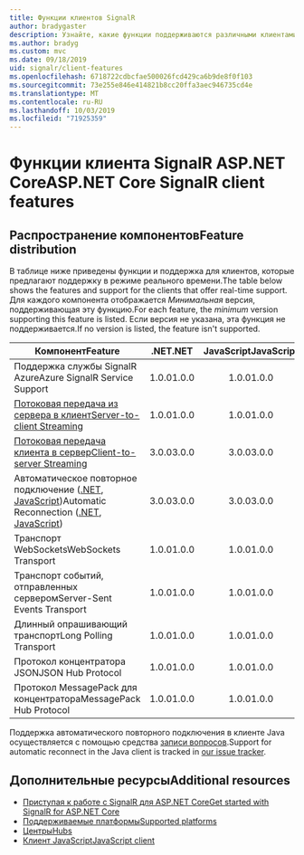 ```yaml
---
title: Функции клиентов SignalR
author: bradygaster
description: Узнайте, какие функции поддерживаются различными клиентами SignalR ASP.NET Core.
ms.author: bradyg
ms.custom: mvc
ms.date: 09/18/2019
uid: signalr/client-features
ms.openlocfilehash: 6718722cdbcfae500026fcd429ca6b9de8f0f103
ms.sourcegitcommit: 73e255e846e414821b8cc20ffa3aec946735cd4e
ms.translationtype: MT
ms.contentlocale: ru-RU
ms.lasthandoff: 10/03/2019
ms.locfileid: "71925359"
---
```

# <a name="aspnet-core-signalr-client-features"></a><span data-ttu-id="31be6-103">Функции клиента SignalR ASP.NET Core</span><span class="sxs-lookup"><span data-stu-id="31be6-103">ASP.NET Core SignalR client features</span></span>

## <a name="feature-distribution"></a><span data-ttu-id="31be6-104">Распространение компонентов</span><span class="sxs-lookup"><span data-stu-id="31be6-104">Feature distribution</span></span>

<span data-ttu-id="31be6-105">В таблице ниже приведены функции и поддержка для клиентов, которые предлагают поддержку в режиме реального времени.</span><span class="sxs-lookup"><span data-stu-id="31be6-105">The table below shows the features and support for the clients that offer real-time support.</span></span> <span data-ttu-id="31be6-106">Для каждого компонента отображается *Минимальная* версия, поддерживающая эту функцию.</span><span class="sxs-lookup"><span data-stu-id="31be6-106">For each feature, the *minimum* version supporting this feature is listed.</span></span> <span data-ttu-id="31be6-107">Если версия не указана, эта функция не поддерживается.</span><span class="sxs-lookup"><span data-stu-id="31be6-107">If no version is listed, the feature isn't supported.</span></span>

| <span data-ttu-id="31be6-108">Компонент</span><span class="sxs-lookup"><span data-stu-id="31be6-108">Feature</span></span> | <span data-ttu-id="31be6-109">.NET</span><span class="sxs-lookup"><span data-stu-id="31be6-109">.NET</span></span> | <span data-ttu-id="31be6-110">JavaScript</span><span class="sxs-lookup"><span data-stu-id="31be6-110">JavaScript</span></span> | <span data-ttu-id="31be6-111">Java</span><span class="sxs-lookup"><span data-stu-id="31be6-111">Java</span></span> |
| ---- | :-: | :-: | :-: |
| <span data-ttu-id="31be6-112">Поддержка службы SignalR Azure</span><span class="sxs-lookup"><span data-stu-id="31be6-112">Azure SignalR Service Support</span></span> |<span data-ttu-id="31be6-113">1.0.0</span><span class="sxs-lookup"><span data-stu-id="31be6-113">1.0.0</span></span>|<span data-ttu-id="31be6-114">1.0.0</span><span class="sxs-lookup"><span data-stu-id="31be6-114">1.0.0</span></span>|<span data-ttu-id="31be6-115">1.0.0</span><span class="sxs-lookup"><span data-stu-id="31be6-115">1.0.0</span></span>|
| [<span data-ttu-id="31be6-116">Потоковая передача из сервера в клиент</span><span class="sxs-lookup"><span data-stu-id="31be6-116">Server-to-client Streaming</span></span>](xref:signalr/streaming)          |<span data-ttu-id="31be6-117">1.0.0</span><span class="sxs-lookup"><span data-stu-id="31be6-117">1.0.0</span></span>|<span data-ttu-id="31be6-118">1.0.0</span><span class="sxs-lookup"><span data-stu-id="31be6-118">1.0.0</span></span>|<span data-ttu-id="31be6-119">1.0.0</span><span class="sxs-lookup"><span data-stu-id="31be6-119">1.0.0</span></span>|
| [<span data-ttu-id="31be6-120">Потоковая передача клиента в сервер</span><span class="sxs-lookup"><span data-stu-id="31be6-120">Client-to-server Streaming</span></span>](xref:signalr/streaming)          |<span data-ttu-id="31be6-121">3.0.0</span><span class="sxs-lookup"><span data-stu-id="31be6-121">3.0.0</span></span>|<span data-ttu-id="31be6-122">3.0.0</span><span class="sxs-lookup"><span data-stu-id="31be6-122">3.0.0</span></span>|<span data-ttu-id="31be6-123">3.0.0</span><span class="sxs-lookup"><span data-stu-id="31be6-123">3.0.0</span></span>|
| <span data-ttu-id="31be6-124">Автоматическое повторное подключение ([.NET](/aspnet/core/signalr/dotnet-client?view=aspnetcore-3.0&tabs=visual-studio#handle-lost-connection), [JavaScript](/aspnet/core/signalr/javascript-client?view=aspnetcore-3.0#reconnect-clients))</span><span class="sxs-lookup"><span data-stu-id="31be6-124">Automatic Reconnection ([.NET](/aspnet/core/signalr/dotnet-client?view=aspnetcore-3.0&tabs=visual-studio#handle-lost-connection), [JavaScript](/aspnet/core/signalr/javascript-client?view=aspnetcore-3.0#reconnect-clients))</span></span>          |<span data-ttu-id="31be6-125">3.0.0</span><span class="sxs-lookup"><span data-stu-id="31be6-125">3.0.0</span></span>|<span data-ttu-id="31be6-126">3.0.0</span><span class="sxs-lookup"><span data-stu-id="31be6-126">3.0.0</span></span>|<span data-ttu-id="31be6-127">❌</span><span class="sxs-lookup"><span data-stu-id="31be6-127">❌</span></span>|
| <span data-ttu-id="31be6-128">Транспорт WebSockets</span><span class="sxs-lookup"><span data-stu-id="31be6-128">WebSockets Transport</span></span> |<span data-ttu-id="31be6-129">1.0.0</span><span class="sxs-lookup"><span data-stu-id="31be6-129">1.0.0</span></span>|<span data-ttu-id="31be6-130">1.0.0</span><span class="sxs-lookup"><span data-stu-id="31be6-130">1.0.0</span></span>|<span data-ttu-id="31be6-131">1.0.0</span><span class="sxs-lookup"><span data-stu-id="31be6-131">1.0.0</span></span>|
| <span data-ttu-id="31be6-132">Транспорт событий, отправленных сервером</span><span class="sxs-lookup"><span data-stu-id="31be6-132">Server-Sent Events Transport</span></span> |<span data-ttu-id="31be6-133">1.0.0</span><span class="sxs-lookup"><span data-stu-id="31be6-133">1.0.0</span></span>|<span data-ttu-id="31be6-134">1.0.0</span><span class="sxs-lookup"><span data-stu-id="31be6-134">1.0.0</span></span>|<span data-ttu-id="31be6-135">❌</span><span class="sxs-lookup"><span data-stu-id="31be6-135">❌</span></span>|
| <span data-ttu-id="31be6-136">Длинный опрашивающий транспорт</span><span class="sxs-lookup"><span data-stu-id="31be6-136">Long Polling Transport</span></span> |<span data-ttu-id="31be6-137">1.0.0</span><span class="sxs-lookup"><span data-stu-id="31be6-137">1.0.0</span></span>|<span data-ttu-id="31be6-138">1.0.0</span><span class="sxs-lookup"><span data-stu-id="31be6-138">1.0.0</span></span>|<span data-ttu-id="31be6-139">3.0.0</span><span class="sxs-lookup"><span data-stu-id="31be6-139">3.0.0</span></span>|
| <span data-ttu-id="31be6-140">Протокол концентратора JSON</span><span class="sxs-lookup"><span data-stu-id="31be6-140">JSON Hub Protocol</span></span> |<span data-ttu-id="31be6-141">1.0.0</span><span class="sxs-lookup"><span data-stu-id="31be6-141">1.0.0</span></span>|<span data-ttu-id="31be6-142">1.0.0</span><span class="sxs-lookup"><span data-stu-id="31be6-142">1.0.0</span></span>|<span data-ttu-id="31be6-143">1.0.0</span><span class="sxs-lookup"><span data-stu-id="31be6-143">1.0.0</span></span>|
| <span data-ttu-id="31be6-144">Протокол MessagePack для концентратора</span><span class="sxs-lookup"><span data-stu-id="31be6-144">MessagePack Hub Protocol</span></span> |<span data-ttu-id="31be6-145">1.0.0</span><span class="sxs-lookup"><span data-stu-id="31be6-145">1.0.0</span></span>|<span data-ttu-id="31be6-146">1.0.0</span><span class="sxs-lookup"><span data-stu-id="31be6-146">1.0.0</span></span>|<span data-ttu-id="31be6-147">❌</span><span class="sxs-lookup"><span data-stu-id="31be6-147">❌</span></span>|

<span data-ttu-id="31be6-148">Поддержка автоматического повторного подключения в клиенте Java осуществляется с помощью средства [записи вопросов](https://github.com/aspnet/AspNetCore/issues/8711).</span><span class="sxs-lookup"><span data-stu-id="31be6-148">Support for automatic reconnect in the Java client is tracked in [our issue tracker](https://github.com/aspnet/AspNetCore/issues/8711).</span></span>

## <a name="additional-resources"></a><span data-ttu-id="31be6-149">Дополнительные ресурсы</span><span class="sxs-lookup"><span data-stu-id="31be6-149">Additional resources</span></span>

* [<span data-ttu-id="31be6-150">Приступая к работе с SignalR для ASP.NET Core</span><span class="sxs-lookup"><span data-stu-id="31be6-150">Get started with SignalR for ASP.NET Core</span></span>](xref:tutorials/signalr)
* [<span data-ttu-id="31be6-151">Поддерживаемые платформы</span><span class="sxs-lookup"><span data-stu-id="31be6-151">Supported platforms</span></span>](xref:signalr/supported-platforms)
* [<span data-ttu-id="31be6-152">Центры</span><span class="sxs-lookup"><span data-stu-id="31be6-152">Hubs</span></span>](xref:signalr/hubs)
* [<span data-ttu-id="31be6-153">Клиент JavaScript</span><span class="sxs-lookup"><span data-stu-id="31be6-153">JavaScript client</span></span>](xref:signalr/javascript-client)
